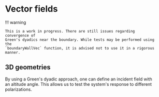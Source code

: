 # Vector fields

!!! warning

    This is a work in progress. There are still issues regarding convergence of
    Green's dyadics near the boundary. While tests may be performed using the 
    `boundaryWallVec` function, it is advised not to use it in a rigorous manner.

## 3D geometries

By using a Green's dyadic approach, one can define an incident field 
with an altitude angle. This allows us to test the system's response
to different polarizations.
